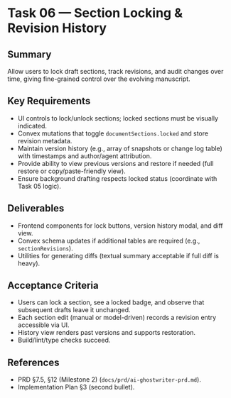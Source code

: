 # Task 06 — Section Locking & Revision History

## Summary
Allow users to lock draft sections, track revisions, and audit changes over time, giving fine-grained control over the evolving manuscript.

## Key Requirements
- UI controls to lock/unlock sections; locked sections must be visually indicated.
- Convex mutations that toggle `documentSections.locked` and store revision metadata.
- Maintain version history (e.g., array of snapshots or change log table) with timestamps and author/agent attribution.
- Provide ability to view previous versions and restore if needed (full restore or copy/paste-friendly view).
- Ensure background drafting respects locked status (coordinate with Task 05 logic).

## Deliverables
- Frontend components for lock buttons, version history modal, and diff view.
- Convex schema updates if additional tables are required (e.g., `sectionRevisions`).
- Utilities for generating diffs (textual summary acceptable if full diff is heavy).

## Acceptance Criteria
- Users can lock a section, see a locked badge, and observe that subsequent drafts leave it unchanged.
- Each section edit (manual or model-driven) records a revision entry accessible via UI.
- History view renders past versions and supports restoration.
- Build/lint/type checks succeed.

## References
- PRD §7.5, §12 (Milestone 2) (`docs/prd/ai-ghostwriter-prd.md`).
- Implementation Plan §3 (second bullet).
